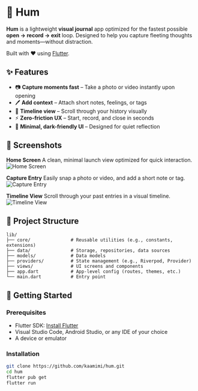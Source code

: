 # 🐝 Hum

**Hum** is a lightweight **visual journal** app optimized for the fastest possible **open → record → exit** loop. Designed to help you capture fleeting thoughts and moments—without distraction.

Built with ❤️ using [Flutter](https://flutter.dev/).


## ✨ Features

* 📷 **Capture moments fast** – Take a photo or video instantly upon opening
* 🖊️ **Add context** – Attach short notes, feelings, or tags
* 📅 **Timeline view** – Scroll through your history visually
* ⚡ **Zero-friction UX** – Start, record, and close in seconds
* 🌙 **Minimal, dark-friendly UI** – Designed for quiet reflection


## 📸 Screenshots

**Home Screen**
A clean, minimal launch view optimized for quick interaction.
![Home Screen](screenshots/home.png)


**Capture Entry**
Easily snap a photo or video, and add a short note or tag.
![Capture Entry](screenshots/capture.png)


**Timeline View**
Scroll through your past entries in a visual timeline.
![Timeline View](screenshots/timeline.png)


## 📁 Project Structure

```
lib/
├── core/               # Reusable utilities (e.g., constants, extensions)
├── data/               # Storage, repositories, data sources
├── models/             # Data models
├── providers/          # State management (e.g., Riverpod, Provider)
├── views/              # UI screens and components
├── app.dart            # App-level config (routes, themes, etc.)
└── main.dart           # Entry point
```


## 🚀 Getting Started

### Prerequisites

* Flutter SDK: [Install Flutter](https://flutter.dev/docs/get-started/install)
* Visual Studio Code, Android Studio, or any IDE of your choice
* A device or emulator

### Installation

```bash
git clone https://github.com/kaamimi/hum.git
cd hum
flutter pub get
flutter run
```
